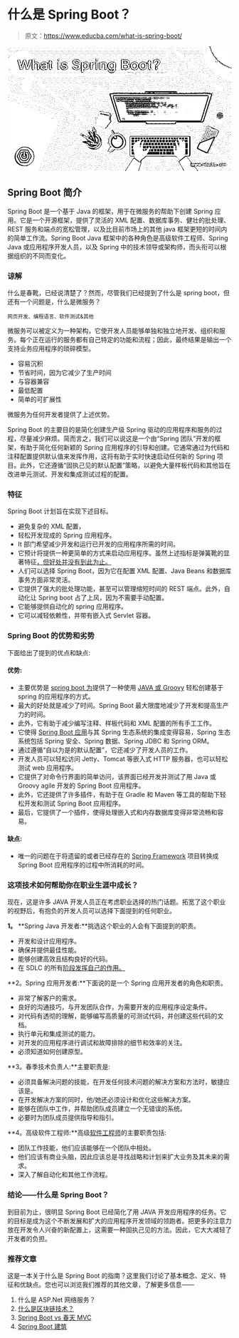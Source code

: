 # 什么是 Spring Boot？

> 原文：<https://www.educba.com/what-is-spring-boot/>

![What is Spring Boot?](img/8ee52faa11460d5c9877fd1e9b0ca46c.png)



## Spring Boot 简介

Spring Boot 是一个基于 Java 的框架，用于在微服务的帮助下创建 Spring 应用。它是一个开源框架，提供了灵活的 XML 配置、数据库事务、健壮的批处理、REST 服务和端点的宽松管理，以及比目前市场上的其他 java 框架更短的时间内的简单工作流。Spring Boot Java 框架中的各种角色是高级软件工程师、Spring Java 或应用程序开发人员，以及 Spring 中的技术领导或架构师，而头衔可以根据组织的不同而变化。

### 谅解

什么是春靴，已经说清楚了？然而，尽管我们已经提到了什么是 spring boot，但还有一个问题是，什么是微服务？

<small>网页开发、编程语言、软件测试&其他</small>

微服务可以被定义为一种架构，它使开发人员能够单独和独立地开发、组织和服务。每个正在运行的服务都有自己特定的功能和流程；因此，最终结果是输出一个支持业务应用程序的琐碎模型。

*   容易沉积
*   节省时间，因为它减少了生产时间
*   与容器兼容
*   最低配置
*   简单的可扩展性

微服务为任何开发者提供了上述优势。

Spring Boot 的主要目的是简化创建生产级 Spring 驱动的应用程序和服务的过程，尽量减少麻烦。简而言之，我们可以说这是一个由“Spring 团队”开发的框架，有助于简化任何新颖的 Spring 应用程序的引导和创建。它通常通过为代码和注释配置提供默认值来发挥作用，这将有助于实时快速启动任何新的 Spring 项目。此外，它还遵循“固执己见的默认配置”策略，以避免大量样板代码和其他旨在改进单元测试、开发和集成测试过程的配置。

### 特征

Spring Boot 计划旨在实现下述目标。

*   避免复杂的 XML 配置，
*   轻松开发现成的 Spring 应用程序。
*   It 部门希望减少开发和运行已开发的应用程序所需的时间。
*   它预计将提供一种更简单的方式来启动应用程序。虽然上述指标是弹簧靴的显著特征[，但好处并没有到此为止。](https://www.educba.com/spring-boot-feature/)
*   人们可以选择 Spring Boot，因为它在配置 XML 配置、Java Beans 和数据库事务方面非常灵活。
*   它提供了强大的批处理功能，甚至可以管理缩短时间的 REST 端点。此外，自动化让 Spring boot 占了上风，因为不需要手动配置。
*   它能够提供自动化的 spring 应用程序。
*   它可以减轻依赖性，并带有嵌入式 Servlet 容器。

### Spring Boot 的优势和劣势

下面给出了提到的优点和缺点:

#### 优势:

*   主要优势是 [spring boot 为](https://www.educba.com/spring-boot-versions/)提供了一种使用 [JAVA 或 Groovy](https://www.educba.com/groovy-vs-java/) 轻松创建基于 spring 的应用程序的方式。
*   最大的好处就是减少了时间。Spring Boot 最大限度地减少了开发和提高生产力的时间。
*   此外，它有助于减少编写注释、样板代码和 XML 配置的所有手工工作。
*   它使得 [Spring Boot 应用](https://www.educba.com/spring-boot-application/)与其 Spring 生态系统的集成变得容易，Spring 生态系统包括 Spring 安全、Spring 数据、Spring JDBC 和 Spring ORM。
*   通过遵循“自以为是的默认配置”，它还减少了开发人员的工作。
*   开发人员可以轻松访问 Jetty、Tomcat 等嵌入式 HTTP 服务器，也可以轻松测试 web 应用程序。
*   它提供了对命令行界面的简单访问，该界面已经开发并测试了用 Java 或 Groovy agile 开发的 Spring Boot 应用程序。
*   此外，它还提供了许多插件，有助于在 Gradle 和 Maven 等工具的帮助下轻松开发和测试 Spring Boot 应用程序。
*   最后，它提供了一个插件，使得处理嵌入式和内存数据库变得非常流畅和容易。

#### 缺点:

*   唯一的问题在于将遗留的或者已经存在的 [Spring Framework](https://www.educba.com/what-is-spring-framework/) 项目转换成 Spring Boot 应用程序的过程中所消耗的时间。

### 这项技术如何帮助你在职业生涯中成长？

现在，这是许多 JAVA 开发人员正在考虑职业选择的热门话题。拓宽了这个职业的视野后，有抱负的开发人员可以选择下面提到的任何职业。

**1。** **Spring Java 开发者:**挑选这个职业的人会有下面提到的职责。

*   开发和设计应用程序。
*   确保并提供最佳性能。
*   能够创建高效且结构良好的代码。
*   在 SDLC 的所有[阶段发挥自己的作用。](https://www.educba.com/what-is-sdlc/)

**2。Spring 应用开发者:**下面说的是一个 Spring 应用开发者的角色和职责。

*   非常了解客户的需求。
*   良好的沟通技巧，与开发团队合作，为需要开发的应用程序设定条件。
*   对代码有透彻的理解，能够编写高质量的可测试代码，并创建这些代码的文档。
*   执行单元和集成测试的能力。
*   对开发的应用程序进行调试和故障排除的细节和效率的关注。
*   必须知道如何创建原型。

**3。春季技术负责人:**主要职责是:

*   必须具备解决问题的技能，在开发任何技术问题的解决方案和方法时，敏捷应该是。
*   在开发解决方案的同时，他/她还必须设计和优化这些解决方案。
*   能够在团队中工作，并帮助团队成员建立一个无错误的系统。
*   必要时为团队成员提供指导和指引。

**4。高级软件工程师:**高级[软件工程师](https://www.educba.com/careers-as-a-software-engineer/)的主要职责包括:

*   团队工作技能，他们应该能够在一个团队中相处。
*   他们应该有商业头脑，因此应该总是寻找战略和计划来扩大业务及其未来的需求。
*   深入了解自动化和其他工作流程。

### 结论——什么是 Spring Boot？

到目前为止，很明显 Spring Boot 已经简化了用 JAVA 开发应用程序的任务。它的目标是成为这个不断发展和扩大的应用程序开发领域的领跑者。把更多的注意力放在开发令人兴奋的新配置上，这需要一种固执己见的方法。因此，它大大减轻了开发者的负担。

### 推荐文章

这是一本关于什么是 Spring Boot 的指南？这里我们讨论了基本概念、定义、特征和优缺点。您也可以浏览我们推荐的其他文章，了解更多信息——

1.  什么是 ASP.Net 网络服务？
2.  [什么是区块链技术？](https://www.educba.com/what-is-blockchain-technology/)
3.  [Spring Boot vs 春天 MVC](https://www.educba.com/spring-boot-vs-spring-mvc/)
4.  [Spring Boot 建筑](https://www.educba.com/spring-boot-architecture/)





